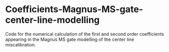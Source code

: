 # Coefficients-Magnus-MS-gate-center-line-modelling
Code for the numerical calculation of the first and second order coefficients appearing in the Magnus MS gate modelling of the center line miscalibration.
